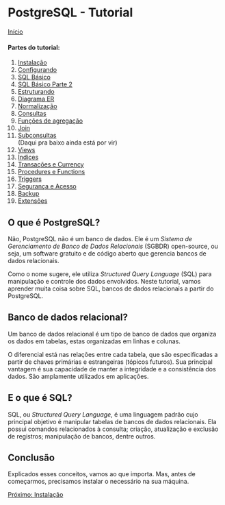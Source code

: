 # PostgreSQL - Tutorial

[Início](/README.md)

#### **Partes do tutorial:**

1. [Instalação](Instalação.md)
2. [Configurando](Configurando.md)
3. [SQL Básico](SQL-Básico.md)
4. [SQL Básico Parte 2](SQL-Básico2.md)
5. [Estruturando](Estruturando.md)
6. [Diagrama ER](Diagrama-ER.md)
7. [Normalização](Normalização.md)
8. [Consultas](Consultas.md)
9. [Funções de agregação](Funções-de-Agregação.md)
10. [Join](Join.md)
11. [Subconsultas](Subconsultas.md)
<br> (Daqui pra baixo ainda está por vir)
12. [Views](Views.md)
13. [Índices](Índices.md)
14. [Transações e Currency](Transações-e-Currency.md)
15. [Procedures e Functions](Procedures-e-Functions.md)
16. [Triggers](Triggers.md)
17. [Segurança e Acesso](Segurança-e-Acesso.md)
18. [Backup](Backup.md)
19. [Extensões](Extensões.md)


## O que é PostgreSQL?

Não, PostgreSQL não é um banco de dados. Ele é um *Sistema de Gerenciamento de Banco de Dados Relacionais* (SGBDR) open-source, ou seja, um software gratuito e de código aberto que gerencia bancos de dados relacionais.

Como o nome sugere, ele utiliza *Structured Query Language* (SQL) para manipulação e controle dos dados envolvidos. Neste tutorial, vamos aprender muita coisa sobre SQL, bancos de dados relacionais a partir do PostgreSQL.

## Banco de dados relacional?

Um banco de dados relacional é um tipo de banco de dados que organiza os dados em tabelas, estas organizadas em linhas e colunas. 

O diferencial está nas relações entre cada tabela, que são especificadas a partir de chaves primárias e estrangeiras (tópicos futuros). Sua principal vantagem é sua capacidade de manter a integridade e a consistência dos dados. São amplamente utilizados em aplicações.

## E o que é SQL?

SQL, ou *Structured Query Language*, é uma linguagem padrão cujo principal objetivo é manipular tabelas de bancos de dados relacionais. Ela possui comandos relacionados à consulta; criação, atualização e exclusão de registros; manipulação de bancos, dentre outros.

## Conclusão

Explicados esses conceitos, vamos ao que importa. Mas, antes de começarmos, precisamos instalar o necessário na sua máquina.

[Próximo: Instalação](Instalação.md)
